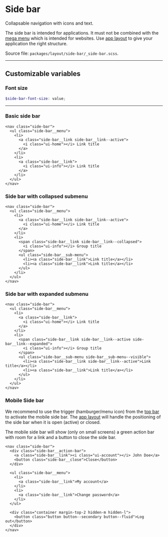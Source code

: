 # Side bar
Collapsable navigation with icons and text. 

The side bar is intended for applications. It must not be combined with the [mega menu](/layout/mega-menu) which is intended for websites. Use [app layout](/layout/app-layout) to give your application the right structure.

Source file: `packages/layout/side-bar/_side-bar.scss`.

---

## Customizable variables

### Font size
```scss
$side-bar-font-size: value;
```

---

### Basic side bar
```html*example="side-bar"
<nav class="side-bar">
  <ul class="side-bar__menu">
    <li>
      <a class="side-bar__link side-bar__link--active">
        <i class="ui-home"></i> Link title
      </a>
    </li>
    <li>
      <a class="side-bar__link">
        <i class="ui-info"></i> Link title
      </a>
    </li>
  </ul>
</nav>
```

### Side bar with collapsed submenu
```html*example="side-bar"
<nav class="side-bar">
  <ul class="side-bar__menu">
    <li>
      <a class="side-bar__link side-bar__link--active">
        <i class="ui-home"></i> Link title
      </a>
    </li>
    <li>
      <span class="side-bar__link side-bar__link--collapsed">
        <i class="ui-info"></i> Group title
      </span>
      <ul class="side-bar__sub-menu">
        <li><a class="side-bar__link">Link title</a></li>
        <li><a class="side-bar__link">Link title</a></li>
      </ul>
    </li>
  </ul>
</nav>
```

### Side bar with expanded submenu
```html*example="side-bar"
<nav class="side-bar">
  <ul class="side-bar__menu">
    <li>
      <a class="side-bar__link">
        <i class="ui-home"></i> Link title
      </a>
    </li>
    <li>
      <span class="side-bar__link side-bar__link--active side-bar__link--expanded">
        <i class="ui-info"></i> Group title
      </span>
      <ul class="side-bar__sub-menu side-bar__sub-menu--visible">
        <li><a class="side-bar__link side-bar__link--active">Link title</a></li>
        <li><a class="side-bar__link">Link title</a></li>
      </ul>
    </li>
  </ul>
</nav>
```

### Mobile Side bar
We recommend to use the trigger (hamburger/menu icon) from the [top bar](/layout/top-bar) to activate the mobile side bar. The [app layout](/layout/app-layout) will handle the positioning of the side bar when it is open (active) or closed.

The mobile side bar will show (only on small screens) a green action bar with room for a link and a button to close the side bar. 

```html*example="side-bar"
<nav class="side-bar">
  <div class="side-bar__action-bar">
    <a class="side-bar__link"><i class="ui-account"></i> John Doe</a>
    <button class="side-bar__close">Close</button>
  </div>

  <ul class="side-bar__menu">
    <li>
      <a class="side-bar__link">My account</a>
    </li>
    <li>
      <a class="side-bar__link">Change password</a>
    </li>    
  </ul>
  
  <div class="container margin-top-2 hidden-m hidden-l">
    <button class="button button--secondary button--fluid">Log out</button>
  </div>
</nav>
```
